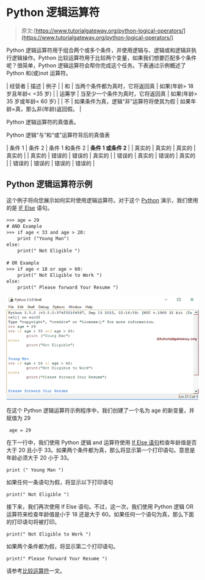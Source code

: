 # Python 逻辑运算符

> 原文:[https://www.tutorialgateway.org/python-logical-operators/](https://www.tutorialgateway.org/python-logical-operators/)

Python 逻辑运算符用于组合两个或多个条件，并使用逻辑与、逻辑或和逻辑非执行逻辑操作。Python 比较运算符用于比较两个变量，如果我们想要匹配多个条件呢？很简单，Python 逻辑运算符会帮你完成这个任务。下表通过示例概述了 Python 和(或)not 运算符。

| 经营者 | 描述 | 例子 |
| 和 | 当两个条件都为真时，它将返回真 | 如果(年龄> 18 岁且年龄< =35 岁) |
| 运筹学 | 当至少一个条件为真时，它将返回真 | 如果(年龄> 35 岁或年龄< 60 岁) |
| 不 | 如果条件为真，逻辑“非”运算符将使其为假 | 如果年龄=真，那么非(年龄)返回假。 |

Python 逻辑运算符的真值表。

Python 逻辑“与”和“或”运算符背后的真值表

| 条件 1 | 条件 2 | 条件 1 和条件 2 | **条件 1 或条件 2** |
| 真实的 | 真实的 | 真实的 | 真实的 |
| 真实的 | 错误的 | 错误的 | 真实的 |
| 错误的 | 真实的 | 错误的 | 真实的 |
| 错误的 | 错误的 | 错误的 | 错误的 |

## Python 逻辑运算符示例

这个例子将向您展示如何实时使用逻辑运算符。对于这个 [Python](https://www.tutorialgateway.org/python-tutorial/) 演示，我们使用的是 [IF Else](https://www.tutorialgateway.org/python-if-else/) 语句。

```
>>> age = 29
# AND Example
>>> if age < 33 and age > 20:
	print ("Young Man")
else:
	print(" Not Eligible ")

# OR Example
>>> if age < 18 or age > 60:
	print(" Not Eligible to Work ")
else:
	print(" Please forward Your Resume ")
```

![Python Logical Operators 1](img/16ac07a6f38ad48358a4336206f3b7ad.png)

在这个 Python 逻辑运算符示例程序中，我们创建了一个名为 age 的新变量，并赋值为 29

```
 age = 29
```

在下一行中，我们使用 Python 逻辑 and 运算符使用 [If Else 语句](https://www.tutorialgateway.org/python-if-else/)检查年龄值是否大于 20 且小于 33。如果两个条件都为真，那么将显示第一个打印语句。意思是年龄必须大于 20 小于 33。

```
print (" Young Man ")
```

如果任何一条语句为假，将显示以下打印语句

```
print(" Not Eligible ")
```

接下来，我们再次使用 If Else 语句。不过，这一次，我们使用 Python 逻辑 OR 运算符来检查年龄值是小于 18 还是大于 60。如果任何一个语句为真，那么下面的打印语句将被打印。

```
print(" Not Eligible to Work ")
```

如果两个条件都为假，将显示第二个打印语句。

```
print(" Please forward Your Resume ")
```

请参考[比较运算符](https://www.tutorialgateway.org/python-comparison-operators/)一文。